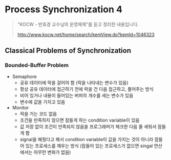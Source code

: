 # Process Synchronization 4

> "KOCW - 반효경 교수님의 운영체제"를 듣고 정리한 내용입니다.
>
> http://www.kocw.net/home/search/kemView.do?kemId=1046323

## Classical Problems of Synchronization
### Bounded-Buffer Problem
- Semaphore
    - 공유 데이터에 락을 걸어야 함 (락을 나타내는 변수가 있음)
    - 항상 공유 데이터에 접근하기 전에 락을 건 다음 접근하고, 풀어주는 방식
    - 비어 있거나 내용이 들어있는 버퍼의 개수를 세는 변수가 있음
    - 변수에 값을 가지고 있음
- Monitor
    - 락을 거는 코드 없음
    - 조건을 만족하지 않으면 잠들게 하는 condition variable이 있음
    - 값 저장 없이 조건이 만족되지 않음을 프로그래머가 체크한 다음 줄 세워서 잠들게 함
    - signal을 해줬다고 해서 condition variable이 값을 가지는 것이 아니라 잠들어 있는 프로세스를 깨우는 방식 (잠들어 있는 프로세스가 없으면 singal 연산에서는 아무런 변화가 없음)